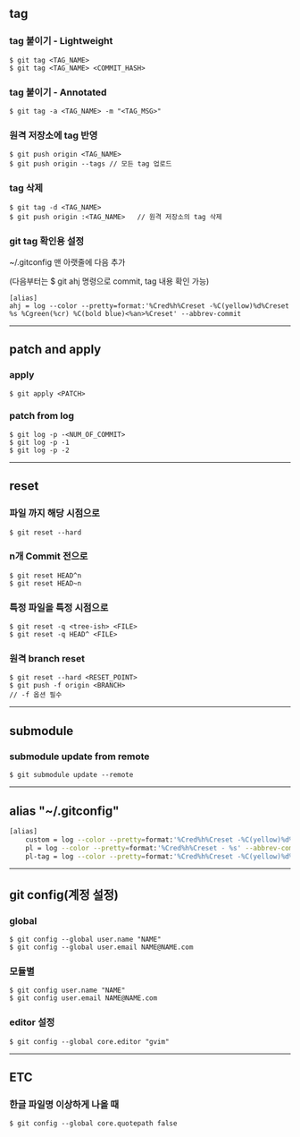 ## tag

### tag 붙이기 - Lightweight
	$ git tag <TAG_NAME>
	$ git tag <TAG_NAME> <COMMIT_HASH>

### tag 붙이기 - Annotated
	$ git tag -a <TAG_NAME> -m "<TAG_MSG>"

### 원격 저장소에 tag 반영
	$ git push origin <TAG_NAME>
	$ git push origin --tags // 모든 tag 업로드
	
### tag 삭제
	$ git tag -d <TAG_NAME>
	$ git push origin :<TAG_NAME>	// 원격 저장소의 tag 삭제

### git tag 확인용 설정
	
~/.gitconfig 맨 아랫줄에 다음 추가

(다음부터는 $ git ahj 명령으로 commit, tag 내용 확인 가능)
```
[alias]
ahj = log --color --pretty=format:'%Cred%h%Creset -%C(yellow)%d%Creset %s %Cgreen(%cr) %C(bold blue)<%an>%Creset' --abbrev-commit	
```

-------------------------------------------------------------

## patch and apply

### apply
	$ git apply <PATCH>
	
### patch from log
	$ git log -p -<NUM_OF_COMMIT>
	$ git log -p -1
	$ git log -p -2

-------------------------------------------------------------

## reset

### 파일 까지 해당 시점으로
	$ git reset --hard
	
### n개 Commit 전으로
	$ git reset HEAD^n
	$ git reset HEAD~n

### 특정 파일을 특정 시점으로
	$ git reset -q <tree-ish> <FILE>
	$ git reset -q HEAD^ <FILE>
	
### 원격 branch reset
	$ git reset --hard <RESET_POINT>
	$ git push -f origin <BRANCH>
	// -f 옵션 필수

-------------------------------------------------------------

## submodule

### submodule update from remote
	$ git submodule update --remote

-------------------------------------------------------------

## alias "~/.gitconfig"

```bash
[alias]
	custom = log --color --pretty=format:'%Cred%h%Creset -%C(yellow)%d%Creset %s %Cgreen(%cr) %C(bold blue)<%an>%Creset' --abbrev-commit
    pl = log --color --pretty=format:'%Cred%h%Creset - %s' --abbrev-commit
    pl-tag = log --color --pretty=format:'%Cred%h%Creset -%C(yellow)%d%Creset %s %C(bold blue)<%an>%Creset' --abbrev-commit
```

-------------------------------------------------------------

## git config(계정 설정)

### global
	$ git config --global user.name "NAME"
	$ git config --global user.email NAME@NAME.com

### 모듈별
	$ git config user.name "NAME"
	$ git config user.email NAME@NAME.com

### editor 설정
	$ git config --global core.editor "gvim"
	
-------------------------------------------------------------
	
## ETC

### 한글 파일명 이상하게 나올 때
	$ git config --global core.quotepath false
